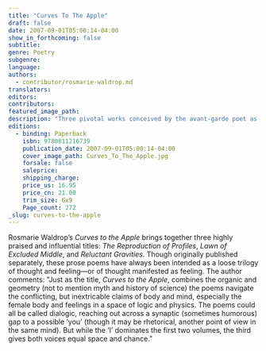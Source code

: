 ```yaml
---
title: "Curves To The Apple"
draft: false
date: 2007-09-01T05:00:14-04:00
show_in_forthcoming: false
subtitle:
genre: Poetry
subgenre:
language:
authors:
  - contributor/rosmarie-waldrop.md
translators:
editors:
contributors:
featured_image_path:
description: "Three pivotal works conceived by the avant-garde poet as a trilogy and now together in one volume at last. "
editions:
  - binding: Paperback
    isbn: 9780811216739
    publication_date: 2007-09-01T05:00:14-04:00
    cover_image_path: Curves_To_The_Apple.jpg
    forsale: false
    saleprice:
    shipping_charge:
    price_us: 16.95
    price_cn: 21.00
    trim_size: 6x9
    Page_count: 272
_slug: curves-to-the-apple
---
```


Rosmarie Waldrop’s _Curves to the Apple_ brings together three highly praised and influential titles: _The Reproduction of Profiles_, _Lawn of Excluded Middle_, and _Reluctant Gravities_. Though originally published separately, these prose poems have always been intended as a loose trilogy of thought and feeling—or of thought manifested as feeling. The author comments: "Just as the title, _Curves to the Apple_, combines the organic and geometry (not to mention myth and history of science) the poems navigate the conflicting, but inextricable claims of body and mind, especially the female body and feelings in a space of logic and physics. The poems could all be called dialogic, reaching out across a synaptic (sometimes humorous) gap to a possible ’you’ (though it may be rhetorical, another point of view in the same mind). But while the ’I’ dominates the first two volumes, the third gives both voices equal space and chance."

